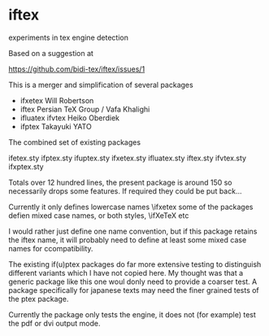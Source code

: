 # iftex
experiments in tex engine detection

Based on a suggestion at

https://github.com/bidi-tex/iftex/issues/1

This is a merger and simplification of several packages

 * ifxetex Will Robertson
 * iftex  Persian TeX Group / Vafa Khalighi
 * ifluatex ifvtex Heiko Oberdiek
 * ifptex Takayuki YATO


The combined set of existing packages

ifetex.sty    ifptex.sty  ifuptex.sty  ifxetex.sty
ifluatex.sty  iftex.sty   ifvtex.sty   ifxptex.sty


Totals over 12 hundred lines, the present package is around 150 so
necessarily drops some features. If required they could be put back...

Currently it only defines lowercase names \ifxetex
some of the packages defien mixed case names, or both styles, \ifXeTeX etc

I would rather just define one name convention, but if this package
retains the iftex name, it will probably need to define at least some
mixed case names for ccompatibility.

The existing  if(u)ptex packages do far more extensive testing to
distinguish different variants which I have not copied here. My
thought was that a generic package like this one woul donly need to
provide a coarser test. A package specifically for japanese texts may
need the finer grained tests of the ptex package.

Currently the package only tests the engine, it does not (for example)
test the pdf or dvi output mode.

